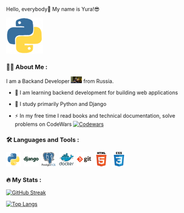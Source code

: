 Hello, everybody👋 My name is Yura!😎


<div id="header" align="left">
  <img src="giphy.gif" width="100"/>
</div>


### :man_technologist: About Me :

I am a Backand Developer  <img src="giphy (1).gif" width="30">  from Russia.

- :telescope: I am learning backend development for building web applications

- :seedling: I study primarily Python and Django

- :zap: In my free time I read books and technical documentation, solve problems on CodeWars [![Codewars](https://www.codewars.com/users/Royal-Aver/badges/micro)](https://www.codewars.com/users/Royal-Aver)


### :hammer_and_wrench: Languages and Tools :

<div>
  <img src="https://github.com/devicons/devicon/blob/master/icons/python/python-original.svg" title="Python" alt="Python" width="40" height="40"/>&nbsp;
  <img src="https://github.com/devicons/devicon/blob/master/icons/django/django-plain-wordmark.svg" title="React" alt="React" width="40" height="40"/>&nbsp;
  <img src="https://github.com/devicons/devicon/blob/master/icons/postgresql/postgresql-original-wordmark.svg" title="Spring" alt="Spring" width="40" height="40"/>&nbsp;
  <img src="https://github.com/devicons/devicon/blob/master/icons/docker/docker-original-wordmark.svg" title="Material UI" alt="Material UI" width="40" height="40"/>&nbsp;
  <img src="https://github.com/devicons/devicon/blob/master/icons/git/git-original-wordmark.svg" title="Flutter" alt="Flutter" width="40" height="40"/>&nbsp;
  <img src="https://github.com/devicons/devicon/blob/master/icons/html5/html5-original-wordmark.svg" title="Redux" alt="Redux " width="40" height="40"/>&nbsp;
  <img src="https://github.com/devicons/devicon/blob/master/icons/css3/css3-original-wordmark.svg"  title="CSS3" alt="CSS" width="40" height="40"/>&nbsp;
</div>


### :fire: My Stats :
[![GitHub Streak](http://github-readme-streak-stats.herokuapp.com?user=Royal-Aver&theme=dark&background=000000)](https://git.io/streak-stats)

[![Top Langs](https://github-readme-stats.vercel.app/api/top-langs/?username=Royal-Aver&layout=compact&theme=vision-friendly-dark)](https://github.com/anuraghazra/github-readme-stats)

